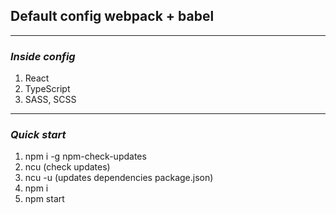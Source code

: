 ## Default config webpack + babel
***
### _Inside_ _config_

1. React
2. TypeScript
3. SASS, SCSS
***
### _Quick_ _start_
1. npm i -g npm-check-updates
2. ncu (check updates)
3. ncu -u (updates dependencies package.json)
4. npm i
5. npm start
